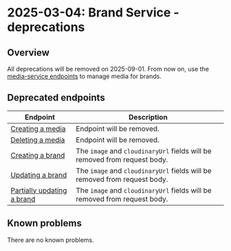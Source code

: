 ---
---

# 2025-03-04: Brand Service - deprecations

## Overview

All deprecations will be removed on 2025-09-01. From now on, use the [media-service endpoints](/openapi/media/#operation/POST-media-create-asset) to manage media for brands.

## Deprecated endpoints

| Endpoint                                                                          | Description                                                               |
|-----------------------------------------------------------------------------------|---------------------------------------------------------------------------|
| [Creating a media](/openapi/brand/#operation/POST-brand-add-media)                | Endpoint will be removed.                                                 |
| [Deleting a media](/openapi/brand/#operation/DELETE-brand-remove-media)           | Endpoint will be removed.                                                 |
| [Creating a brand](/openapi/brand/#operation/POST-brand-create-brand)              | The `image` and `cloudinaryUrl` fields will be removed from request body. |
| [Updating a brand](/openapi/brand/#operation/PUT-brand-update-brand)              | The `image` and `cloudinaryUrl` fields will be removed from request body. |
| [Partially updating a brand](/openapi/brand/#operation/PATCH-brand-update-brand)  | The `image` and `cloudinaryUrl` fields will be removed from request body. |

## Known problems

There are no known problems.